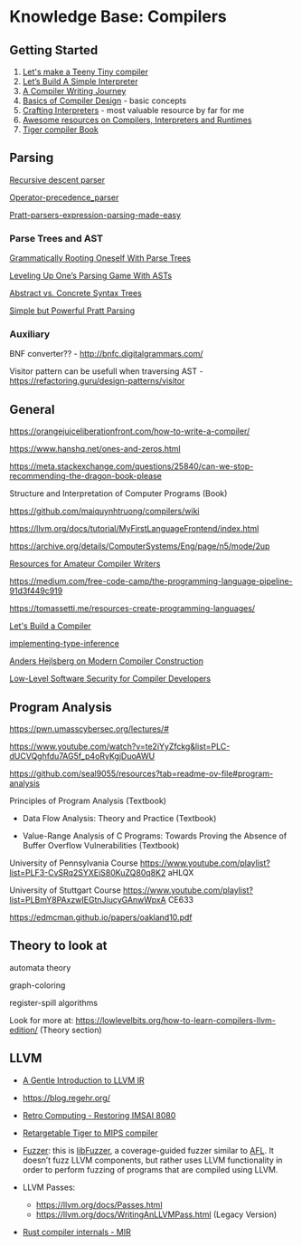 # Knowledge Base: Compilers

## Getting Started
1. [Let's make a Teeny Tiny compiler](https://austinhenley.com/blog/teenytinycompiler1.html)
2. [Let’s Build A Simple Interpreter](https://ruslanspivak.com/lsbasi-part1/)
3. [ A Compiler Writing Journey ](https://github.com/DoctorWkt/acwj)
4. [Basics of Compiler Design](http://hjemmesider.diku.dk/~torbenm/Basics/) - basic concepts
5. [Crafting Interpreters](http://www.craftinginterpreters.com/) - most valuable resource by far for me
6. [Awesome resources on Compilers, Interpreters and Runtimes](https://github.com/aalhour/awesome-compilers)
7. [Tiger compiler Book](https://assignments.lrde.epita.fr/)

## Parsing
[Recursive descent parser](https://en.wikipedia.org/wiki/Recursive_descent_parser)

[Operator-precedence_parser](https://en.wikipedia.org/wiki/Operator-precedence_parser)

[Pratt-parsers-expression-parsing-made-easy](https://journal.stuffwithstuff.com/2011/03/19/pratt-parsers-expression-parsing-made-easy/)

### Parse Trees and AST

[Grammatically Rooting Oneself With Parse Trees](https://medium.com/basecs/leveling-up-ones-parsing-game-with-asts-d7a6fc2400ff)

[Leveling Up One’s Parsing Game With ASTs](https://medium.com/basecs/leveling-up-ones-parsing-game-with-asts-d7a6fc2400ff)

[Abstract vs. Concrete Syntax Trees](https://eli.thegreenplace.net/2009/02/16/abstract-vs-concrete-syntax-trees)

[Simple but Powerful Pratt Parsing](https://matklad.github.io/2020/04/13/simple-but-powerful-pratt-parsing.html#Simple-but-Powerful-Pratt-Parsing)

### Auxiliary

BNF converter?? - http://bnfc.digitalgrammars.com/

Visitor pattern can be usefull when traversing AST - https://refactoring.guru/design-patterns/visitor

## General

https://orangejuiceliberationfront.com/how-to-write-a-compiler/

https://www.hanshq.net/ones-and-zeros.html

https://meta.stackexchange.com/questions/25840/can-we-stop-recommending-the-dragon-book-please

Structure and
Interpretation
of Computer
Programs (Book)

https://github.com/maiquynhtruong/compilers/wiki

https://llvm.org/docs/tutorial/MyFirstLanguageFrontend/index.html

https://archive.org/details/ComputerSystems/Eng/page/n5/mode/2up

[Resources for Amateur Compiler Writers](https://c9x.me/compile/bib/)

https://medium.com/free-code-camp/the-programming-language-pipeline-91d3f449c919

https://tomassetti.me/resources-create-programming-languages/

[Let's Build a Compiler](https://compilers.iecc.com/crenshaw/)

[implementing-type-inference](https://stackoverflow.com/questions/415532/implementing-type-inference)

[Anders Hejlsberg on Modern Compiler Construction](https://learn.microsoft.com/en-us/shows/seth-juarez/anders-hejlsberg-on-modern-compiler-construction)

[Low-Level Software Security for Compiler Developers](https://llsoftsec.github.io/llsoftsecbook/)

## Program Analysis

https://pwn.umasscybersec.org/lectures/#

https://www.youtube.com/watch?v=te2iYyZfckg&list=PLC-dUCVQghfdu7AG5f_p4oRyKgjDuoAWU

https://github.com/seal9055/resources?tab=readme-ov-file#program-analysis

Principles of Program Analysis (Textbook)

- Data Flow Analysis: Theory and Practice (Textbook)

- Value-Range Analysis of C Programs: Towards Proving the Absence of Buffer
Overflow Vulnerabilities (Textbook)

University of Pennsylvania Course
https://www.youtube.com/playlist?list=PLF3-CvSRq2SYXEiS80KuZQ80q8K2
aHLQX

University of Stuttgart Course
https://www.youtube.com/playlist?list=PLBmY8PAxzwIEGtnJiucyGAnwWpxA
CE633

https://edmcman.github.io/papers/oakland10.pdf

## Theory to look at

automata theory

graph-coloring

register-spill algorithms

Look for more at: https://lowlevelbits.org/how-to-learn-compilers-llvm-edition/ (Theory section)

## LLVM

- [A Gentle Introduction to LLVM IR](https://mcyoung.xyz/2023/08/01/llvm-ir/)

- https://blog.regehr.org/
 
- [Retro Computing - Restoring IMSAI 8080](https://github.com/gt-retro-computing)

- [Retargetable Tiger to MIPS compiler](https://github.com/stong/cs4240-tiger-compiler)

- [Fuzzer](https://github.com/llvm-mirror/llvm/tree/release_39/lib/Fuzzer): this is [libFuzzer](http://llvm.org/docs/LibFuzzer.html), a coverage-guided fuzzer similar to [AFL](http://lcamtuf.coredump.cx/afl/). It doesn’t fuzz LLVM components, but rather uses LLVM functionality in order to perform fuzzing of programs that are compiled using LLVM.

- LLVM Passes:
  - https://llvm.org/docs/Passes.html
  - https://llvm.org/docs/WritingAnLLVMPass.html (Legacy Version)
 
- [Rust compiler internals - MIR](https://blog.rust-lang.org/2016/04/19/MIR.html)

